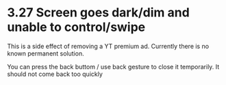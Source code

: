 # 3.27 Screen goes dark/dim and unable to control/swipe

This is a side effect of removing a YT premium ad. Currently there is no known permanent solution.

You can press the back buttom / use back gesture to close it temporarily. It should not come back too quickly

